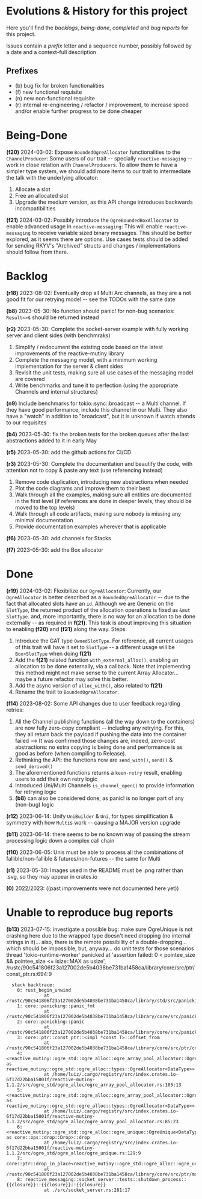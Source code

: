 # Evolutions & History for this project

Here you'll find the *backlogs*, *being-done*, *completed* and *bug reports* for this project.

Issues contain a *prefix* letter and a sequence number, possibly followed by a date and a context-full description


## Prefixes

  - (b) bug fix for broken functionalities
  - (f) new functional requisite
  - (n) new non-functional requisite
  - (r) internal re-engineering / refactor / improvement, to increase speed and/or enable further progress to be done cheaper




# Being-Done

**(f20)** 2024-03-02: Expose `BoundedOgreAllocator` functionalities to the `ChannelProducer`:
Some users of our trait -- specially `reactive-messaging` -- work in close relation with `ChannelProducer`s.
To allow them to have a simpler type system, we should add more items to our trait to intermediate the talk with the
underlying allocator:
  1) Allocate a slot
  2) Free an allocated slot
  3) Upgrade the medium version, as this API change introduces backwards incompatibilities 

**(f21)** 2024-03-02: Possibly introduce the `OgreBoundedBoxAllocator` to enable advanced usage in `reactive-messaging`:
This will enable `reactive-messaging` to receive variable sized binary messages.
This should be better explored, as it seems there are options. Use cases tests should be added for sending
RKYV's "Archived" structs and changes / implementations should follow from there.


# Backlog
  
**(r18)** 2023-08-02: Eventually drop all Multi Arc channels, as they are a not good fit for our retrying model -- see the TODOs with the same date 

**(b8)** 2023-05-30: No function should panic! for non-bug scenarios: `Result<>`s should be returned instead

**(r2)** 2023-05-30: Complete the socket-server example with fully working server and client sides (with benchmraks)
  1) Simplify / redocument the existing code based on the latest improvements of the reactive-mutiny library
  2) Complete the messaging model, with a minimum working implementation for the server & client sides
  3) Revisit the unit tests, making sure all use cases of the messaging model are covered
  4) Write benchmarks and tune it to perfection (using the appropriate Channels and internal structures)

**(n9)** Include benchmarks for tokio::sync::broadcast -- a Multi channel. If they have good performance, include this channel in our Multi. They also have a "watch" in addition to "broadcast", but it is unknown if watch attends to our requisites

**(b4)** 2023-05-30: fix the broken tests for the broken queues after the last abstractions added to it in early May

**(r5)** 2023-05-30: add the github actions for CI/CD

**(r3)** 2023-05-30: Complete the documentation and beautify the code, with attention not to copy & paste any text (use referencing instead)
  1) Remove code duplication, introducing new abstractions when needed
  2) Plot the code diagrams and improve them to their best
  3) Walk through all the examples, making sure all entities are documented in the first level (if references are done in deeper levels, they should be moved to the top levels)
  4) Walk through all code artifacts, making sure nobody is missing any minimal documentation
  5) Provide documentation examples wherever that is applicable

**(f6)** 2023-05-30: add channels for Stacks

**(f7)** 2023-05-30: add the Box allocator


# Done

**(r19)** 2024-03-02: Flexibilize our `OgreAllocator`:
Currently, our `OgreAllocator` is better described as a `BoundedOgreAllocator` -- due to the fact that allocated slots have an `id`.
Although we are Generic on the `SlotType`, the returned product of the allocation operations is fixed as `&mut SlotType`.
and, more importantly, there is no way for an allocation to be done externally -- as required in **f(21)**.
This task is about improving this situation to enabling **(f20)** and **(f21)** along the way. Steps:
  1) Introduce the GAT type `OwnedSlotType`. For reference, all current usages of this trait
     will have it set to `SlotType` -- a different usage will be `Box<SlotType` when doing **f(21)**
  2) Add the **f(21)** related function `with_external_alloc()`, enabling an allocation to be done externally, via a callback.
     Note that implementing this method might not make sense to the current Array Allocator... maybe a future refactor may solve this better. 
  3) Add the async version of `alloc_with()`, also related to **f(21)**
  4) Rename the trait to `BoundedOgreAllocator`.

**(f14)** 2023-08-02: Some API changes due to user feedback regarding retries:
  1) All the Channel publishing functions (all the way down to the containers) are now fully zero-copy compliant -- including any retrying.
     For this, they all return back the payload if pushing the data into the container failed
     --> It was confirmed those changes are, indeed, zero-cost abstractions: no extra copying is being done and performance is as good as before (when compiling to Release).
  2) Rethinking the API: the functions now are `send_with()`, `send()` & `send_derived()`
  3) The aforementioned functions returns a `keen-retry` result, enabling users to add their own retry logic 
  4) Introduced Uni/Multi Channels `is_channel_open()` to provide information for retrying logic
  5) **(b8)** can also be considered done, as panic! is no longer part of any (non-bug) logic

**(r12)** 2023-06-14: Unify `UniBuilder` & `Uni`, for types simplification & symmetry with how `Multi`s work -- causing a MAJOR version upgrade

**(b11)** 2023-06-14: there seems to be no known way of passing the stream processing logic down a complex call chain

**(f10)** 2023-06-05: Unis must be able to process all the combinations of fallible/non-fallible & futures/non-futures -- the same for Multi

**(r1)** 2023-05-30: Images used in the README must be .png rather than .svg, so they may appear in crates.io

**(0)** 2022/2023: ((past improvements were not documented here yet))



# Unable to reproduce bug reports

**(b13)** 2023-07-15: investigate a possible bug: make sure OgreUnique is not crashing here due to the wrapped type doesn't need dropping (no internal strings in it)... 
                      also, there is the remote possibility of a double-dropping... which should be impossible, but, anyway... do unit tests for those scenarios
                      thread 'tokio-runtime-worker' panicked at 'assertion failed: 0 < pointee_size && pointee_size <= isize::MAX as usize', /rustc/90c541806f23a127002de5b4038be731ba1458ca/library/core/src/ptr/const_ptr.rs:694:9
```
  stack backtrace:
    0: rust_begin_unwind
              at /rustc/90c541806f23a127002de5b4038be731ba1458ca/library/std/src/panicking.rs:578:5
    1: core::panicking::panic_fmt
              at /rustc/90c541806f23a127002de5b4038be731ba1458ca/library/core/src/panicking.rs:67:14
    2: core::panicking::panic
              at /rustc/90c541806f23a127002de5b4038be731ba1458ca/library/core/src/panicking.rs:117:5
    3: core::ptr::const_ptr::<impl *const T>::offset_from
              at /rustc/90c541806f23a127002de5b4038be731ba1458ca/library/core/src/ptr/const_ptr.rs:694:9
    4: <reactive_mutiny::ogre_std::ogre_alloc::ogre_array_pool_allocator::OgreArrayPoolAllocator<DataType,ContainerType,_> as reactive_mutiny::ogre_std::ogre_alloc::types::OgreAllocator<DataType>>::id_from_ref
              at /home/luiz/.cargo/registry/src/index.crates.io-6f17d22bba15001f/reactive-mutiny-1.1.2/src/ogre_std/ogre_alloc/ogre_array_pool_allocator.rs:105:13
    5: <reactive_mutiny::ogre_std::ogre_alloc::ogre_array_pool_allocator::OgreArrayPoolAllocator<DataType,ContainerType,_> as reactive_mutiny::ogre_std::ogre_alloc::types::OgreAllocator<DataType>>::dealloc_ref
              at /home/luiz/.cargo/registry/src/index.crates.io-6f17d22bba15001f/reactive-mutiny-1.1.2/src/ogre_std/ogre_alloc/ogre_array_pool_allocator.rs:85:23
    6: <reactive_mutiny::ogre_std::ogre_alloc::ogre_unique::OgreUnique<DataType,OgreAllocatorType> as core::ops::drop::Drop>::drop
              at /home/luiz/.cargo/registry/src/index.crates.io-6f17d22bba15001f/reactive-mutiny-1.1.2/src/ogre_std/ogre_alloc/ogre_unique.rs:129:9
    7: core::ptr::drop_in_place<reactive_mutiny::ogre_std::ogre_alloc::ogre_unique::OgreUnique<reactive_messaging::socket_server::tests::DummyResponsiveClientAndServerMessages,reactive_mutiny::ogre_std::ogre_alloc::ogre_array_pool_allocator::OgreArrayPoolAllocator<reactive_messaging::socket_server::tests::DummyResponsiveClientAndServerMessages,reactive_mutiny::ogre_std::ogre_queues::atomic::atomic_move::AtomicMove<u32,2048_usize>,2048_usize>>>
              at /rustc/90c541806f23a127002de5b4038be731ba1458ca/library/core/src/ptr/mod.rs:490:1
    8: reactive_messaging::socket_server::tests::shutdown_process::{{closure}}::{{closure}}::{{closure}}
              at ./src/socket_server.rs:281:17
```